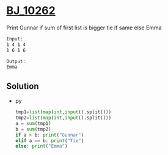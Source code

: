 # [BJ_10262](https://acmicpc.net/problem/10262)

Print Gunnar if sum of first list is bigger tie if same else Emma

```txt
Input:
1 4 1 4
1 6 1 6

Output:
Emma
```

## Solution

* py

  ```py
  tmp1=list(map(int,input().split()))
  tmp2=list(map(int,input().split()))
  a = sum(tmp1)
  b = sum(tmp2)
  if a > b: print("Gunnar")
  elif a == b: print("Tie")
  else: print("Emma")
  ```
